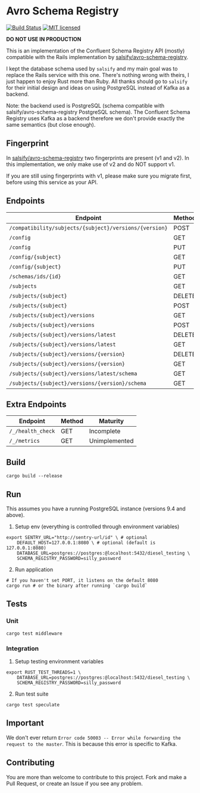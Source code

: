 # Avro Schema Registry

[![Build Status](https://travis-ci.org/nlopes/avro-schema-registry.svg?branch=master)](https://travis-ci.org/nlopes/avro-schema-registry)
[![MIT licensed](https://img.shields.io/badge/license-MIT-blue.svg)](https://github.com/nlopes/avro-schema-registry/blob/master/LICENSE)

**DO NOT USE IN PRODUCTION**

This is an implementation of the Confluent Schema Registry API (mostly) compatible with
the Rails implementation by
[salsify/avro-schema-registry](https://github.com/salsify/avro-schema-registry).

I kept the database schema used by `salsify` and my main goal was to replace the Rails
service with this one. There's nothing wrong with theirs, I just happen to enjoy Rust more
than Ruby. All thanks should go to `salsify` for their initial design and ideas on using
PostgreSQL instead of Kafka as a backend.

Note: the backend used is PostgreSQL (schema compatible with salsify/avro-schema-registry
PostgreSQL schema). The Confluent Schema Registry uses Kafka as a backend therefore we
don't provide exactly the same semantics (but close enough).

## Fingerprint

In [salsify/avro-schema-registry](https://github.com/salsify/avro-schema-registry) two
fingerprints are present (v1 and v2). In this implementation, we only make use of v2 and
do NOT support v1.

If you are still using fingerprints with v1, please make sure you migrate first, before
using this service as your API.

## Endpoints

| Endpoint | Method | Maturity |
|---|---|---|
| `/compatibility/subjects/{subject}/versions/{version}` | POST | Unimplemented |
| `/config` | GET | Ready |
| `/config` | PUT | Ready |
| `/config/{subject}` | GET | Ready |
| `/config/{subject}` | PUT | Ready |
| `/schemas/ids/{id}`| GET | Ready |
| `/subjects` | GET | Ready |
| `/subjects/{subject}` | DELETE | Ready |
| `/subjects/{subject}` | POST | Ready |
| `/subjects/{subject}/versions` | GET | Ready |
| `/subjects/{subject}/versions` | POST | Ready |
| `/subjects/{subject}/versions/latest` | DELETE | Unimplemented |
| `/subjects/{subject}/versions/latest` | GET | Ready |
| `/subjects/{subject}/versions/{version}` | DELETE | Ready |
| `/subjects/{subject}/versions/{version}` | GET | Ready |
| `/subjects/{subject}/versions/latest/schema` | GET | Ready |
| `/subjects/{subject}/versions/{version}/schema` | GET | Ready |

## Extra Endpoints

| Endpoint | Method | Maturity |
|---|---|---|
| `/_/health_check` | GET | Incomplete |
| `/_/metrics` | GET | Unimplemented |


## Build

```
cargo build --release
```

## Run

This assumes you have a running PostgreSQL instance (versions 9.4 and above).

1) Setup env (everything is controlled through environment variables)
```
export SENTRY_URL="http://sentry-url/id" \ # optional
    DEFAULT_HOST=127.0.0.1:8080 \ # optional (default is 127.0.0.1:8080)
    DATABASE_URL=postgres://postgres:@localhost:5432/diesel_testing \
    SCHEMA_REGISTRY_PASSWORD=silly_password
```

2) Run application
```
# If you haven't set PORT, it listens on the default 8080
cargo run # or the binary after running `cargo build`
```
## Tests

### Unit

```
cargo test middleware
```

### Integration

1) Setup testing environment variables
```
export RUST_TEST_THREADS=1 \
    DATABASE_URL=postgres://postgres:@localhost:5432/diesel_testing \
    SCHEMA_REGISTRY_PASSWORD=silly_password
```

2) Run test suite
```
cargo test speculate
```

## Important

We don't ever return `Error code 50003 -- Error while forwarding the request to the
master`. This is because this error is specific to Kafka.

## Contributing

You are more than welcome to contribute to this project. Fork and make a Pull Request, or
create an Issue if you see any problem.
